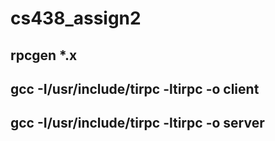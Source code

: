 # cs438_assign2
## rpcgen *.x 
## gcc <client> -I/usr/include/tirpc -ltirpc -o client
## gcc <server> -I/usr/include/tirpc -ltirpc -o server

